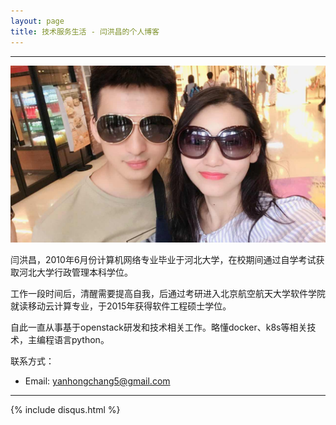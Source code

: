 ```yaml
---
layout: page
title: 技术服务生活 - 闫洪昌的个人博客
---
```

---

![](/images/1988-10-03-about-me/head.jpg)

闫洪昌，2010年6月份计算机网络专业毕业于河北大学，在校期间通过自学考试获取河北大学行政管理本科学位。

工作一段时间后，清醒需要提高自我，后通过考研进入北京航空航天大学软件学院就读移动云计算专业，于2015年获得软件工程硕士学位。

自此一直从事基于openstack研发和技术相关工作。略懂docker、k8s等相关技术，主编程语言python。

联系方式：
- Email: <yanhongchang5@gmail.com> 

---
{% include disqus.html %}
